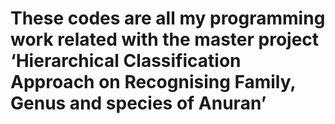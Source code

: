 # These codes are all my programming work related with the master project ‘Hierarchical Classification Approach on Recognising Family, Genus and species of Anuran’ 
